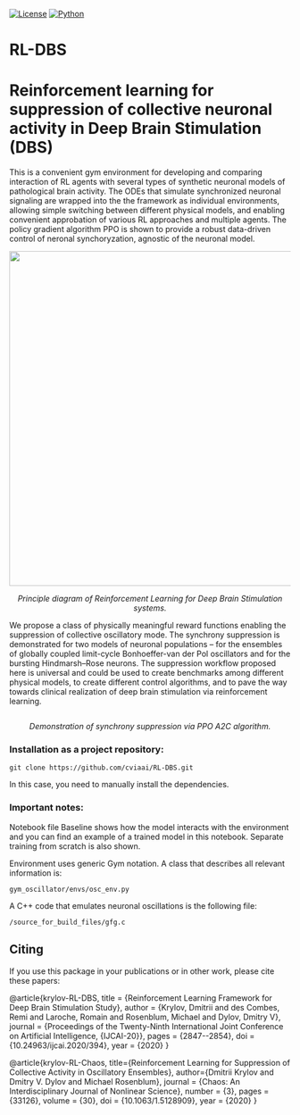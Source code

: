 [![License](https://img.shields.io/github/license/analysiscenter/pydens.svg)](https://www.apache.org/licenses/LICENSE-2.0)
[![Python](https://img.shields.io/badge/python-3.6-blue.svg)](https://python.org)

# RL-DBS
# Reinforcement learning for suppression of collective neuronal activity in Deep Brain Stimulation (DBS)

This is a convenient gym environment for developing and comparing interaction of RL agents with several types of synthetic neuronal models of pathological brain activity. The ODEs that simulate synchronized neuronal signaling are wrapped into the the framework as individual environments, allowing simple switching between different physical models, and enabling convenient approbation of various RL approaches and multiple agents. The policy gradient algorithm PPO is shown to provide a robust data-driven control of neronal synchoryzation, agnostic of the neuronal model. 

<p align="center">
<img src="RL-DBS-diagram.png" width="600" alt>
</p>
<p align="center">
<em>Principle diagram of Reinforcement Learning for Deep Brain Stimulation systems.</em>
</p>

We propose a class of physically meaningful reward functions enabling the suppression of collective oscillatory mode. The synchrony suppression is demonstrated for two models of neuronal populations – for the ensembles of globally coupled limit-cycle Bonhoeffer-van der Pol oscillators and for the bursting Hindmarsh–Rose neurons. The suppression workflow proposed here is universal and could be used to create benchmarks among different physical models, to create different control algorithms, and to pave the way towards clinical realization of deep brain stimulation via reinforcement learning. 

<p align="center">
<!---<img src="RL-DBS-demo.png" alt> -->
<img src="2.gif" alt>

</p>
<p align="center">
<em>Demonstration of synchrony suppression via PPO A2C algorithm.</em>
</p>




### Installation as a project repository:

```
git clone https://github.com/cviaai/RL-DBS.git
```

In this case, you need to manually install the dependencies.

### Important notes:

Notebook file Baseline shows how the model interacts with the environment and you can find an example of a trained model in this notebook. Separate training from scratch is also shown.

Environment uses generic Gym notation. A class that describes all relevant information is:
```
gym_oscillator/envs/osc_env.py
```
A C++ code that emulates neuronal oscillations is the following file:
```
/source_for_build_files/gfg.c
```
## Citing 

If you use this package in your publications or in other work, please cite these papers:


@article{krylov-RL-DBS,
title = {Reinforcement Learning Framework for Deep Brain Stimulation Study},
author = {Krylov, Dmitrii and des Combes, Remi and Laroche, Romain and Rosenblum, Michael and Dylov, Dmitry V},
journal = {Proceedings of the Twenty-Ninth International Joint Conference on Artificial Intelligence, {IJCAI-20}},
pages = {2847--2854},
doi = {10.24963/ijcai.2020/394},
year = {2020}
}

@article{krylov-RL-Chaos,
    title={Reinforcement Learning for Suppression of Collective Activity in Oscillatory Ensembles},
    author={Dmitrii Krylov and Dmitry V. Dylov and Michael Rosenblum},
    journal = {Chaos: An Interdisciplinary Journal of Nonlinear Science},
    number = {3},
    pages = {33126},
    volume = {30},
    doi = {10.1063/1.5128909},
    year = {2020}
}
